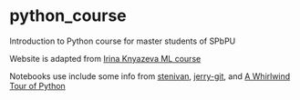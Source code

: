 # python_course
Introduction to Python course for master students of SPbPU

Website is adapted from [Irina Knyazeva ML course](https://github.com/iknyazeva/ML2020)

Notebooks use include some info from [stenivan](https://github.com/stenivan/python-zero-to-hero), [jerry-git](https://github.com/jerry-git/learn-python3), and [A Whirlwind Tour of Python](https://jakevdp.github.io/WhirlwindTourOfPython/)

